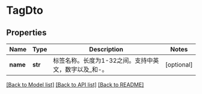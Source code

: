 # TagDto

## Properties
Name | Type | Description | Notes
------------ | ------------- | ------------- | -------------
**name** | **str** | 标签名称。长度为1-32之间。支持中英文，数字以及_和-。 | [optional] 

[[Back to Model list]](../README.md#documentation-for-models) [[Back to API list]](../README.md#documentation-for-api-endpoints) [[Back to README]](../README.md)


